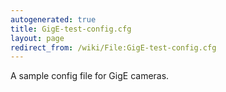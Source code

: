 ```yaml
---
autogenerated: true
title: GigE-test-config.cfg
layout: page
redirect_from: /wiki/File:GigE-test-config.cfg
---
```


A sample config file for GigE cameras.
